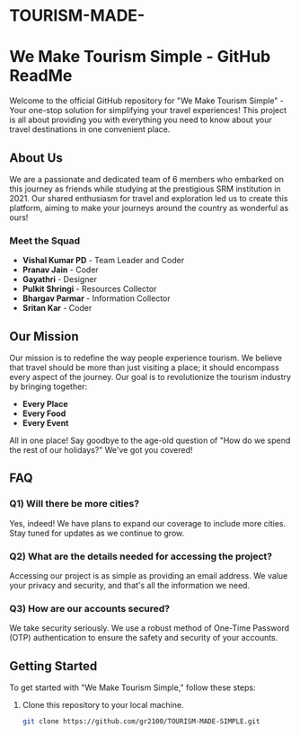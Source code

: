 # TOURISM-MADE-
# We Make Tourism Simple - GitHub ReadMe

Welcome to the official GitHub repository for "We Make Tourism Simple" - Your one-stop solution for simplifying your travel experiences! This project is all about providing you with everything you need to know about your travel destinations in one convenient place.

## About Us

We are a passionate and dedicated team of 6 members who embarked on this journey as friends while studying at the prestigious SRM institution in 2021. Our shared enthusiasm for travel and exploration led us to create this platform, aiming to make your journeys around the country as wonderful as ours!

### Meet the Squad

- **Vishal Kumar PD** - Team Leader and Coder
- **Pranav Jain** - Coder
- **Gayathri** - Designer
- **Pulkit Shringi** - Resources Collector
- **Bhargav Parmar** - Information Collector
- **Sritan Kar** - Coder

## Our Mission

Our mission is to redefine the way people experience tourism. We believe that travel should be more than just visiting a place; it should encompass every aspect of the journey. Our goal is to revolutionize the tourism industry by bringing together:

- **Every Place**
- **Every Food**
- **Every Event**

All in one place! Say goodbye to the age-old question of "How do we spend the rest of our holidays?" We've got you covered!

## FAQ

### Q1) Will there be more cities?

Yes, indeed! We have plans to expand our coverage to include more cities. Stay tuned for updates as we continue to grow.

### Q2) What are the details needed for accessing the project?

Accessing our project is as simple as providing an email address. We value your privacy and security, and that's all the information we need.

### Q3) How are our accounts secured?

We take security seriously. We use a robust method of One-Time Password (OTP) authentication to ensure the safety and security of your accounts.

## Getting Started

To get started with "We Make Tourism Simple," follow these steps:

1. Clone this repository to your local machine.
   ```bash
   git clone https://github.com/gr2100/TOURISM-MADE-SIMPLE.git
